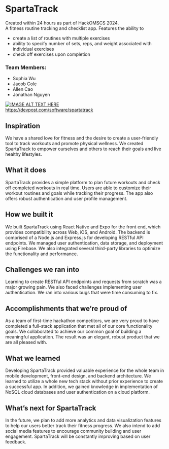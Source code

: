 # SpartaTrack
Created within 24 hours as part of HackOMSCS 2024. </br>
A fitness routine tracking and checklist app. Features the ability to
- create a list of routines with multiple exercises
- ability to specify number of sets, reps, and weight associated with individual exercises
- check off exercises upon completion

### Team Members:
- Sophia Wu
- Jacob Cole
- Allen Cao
- Jonathan Nguyen

[![IMAGE ALT TEXT HERE](https://img.youtube.com/vi/yOTtMTPUgYg/0.jpg)](https://www.youtube.com/watch?v=yOTtMTPUgYg)  </br>
https://devpost.com/software/spartatrack

## Inspiration
We have a shared love for fitness and the desire to create a user-friendly tool to track workouts and promote physical wellness. We created SpartaTrack to empower ourselves and others to reach their goals and live healthy lifestyles.

## What it does
SpartaTrack provides a simple platform to plan future workouts and check off completed workouts in real time. Users are able to customize their workout routines and goals while tracking their progress. The app also offers robust authentication and user profile management.

## How we built it
We built SpartaTrack using React Native and Expo for the front end, which provides compatibility across Web, iOS, and Android. The backend is comprised of a Node.js and Express.js for developing RESTful API endpoints. We managed user authentication, data storage, and deployment using Firebase. We also integrated several third-party libraries to optimize the functionality and performance.

## Challenges we ran into
Learning to create RESTful API endpoints and requests from scratch was a major growing pain. We also faced challenges implementing user authentication. We ran into various bugs that were time consuming to fix.

## Accomplishments that we’re proud of
As a team of first-time hackathon competitors, we are very proud to have completed a full-stack application that met all of our core functionality goals. We collaborated to achieve our common goal of building a meaningful application. The result was an elegant, robust product that we are all pleased with.

## What we learned
Developing SpartaTrack provided valuable experience for the whole team in mobile development, front-end design, and backend architecture. We learned to utilize a whole new tech stack without prior experience to create a successful app. In addition, we gained knowledge in implementation of NoSQL cloud databases and user authentication on a cloud platform.

## What’s next for SpartaTrack
In the future, we plan to add more analytics and data visualization features to help our users better track their fitness progress. We also intend to add social media features to encourage community building and user engagement. SpartaTrack will be constantly improving based on user feedback.
